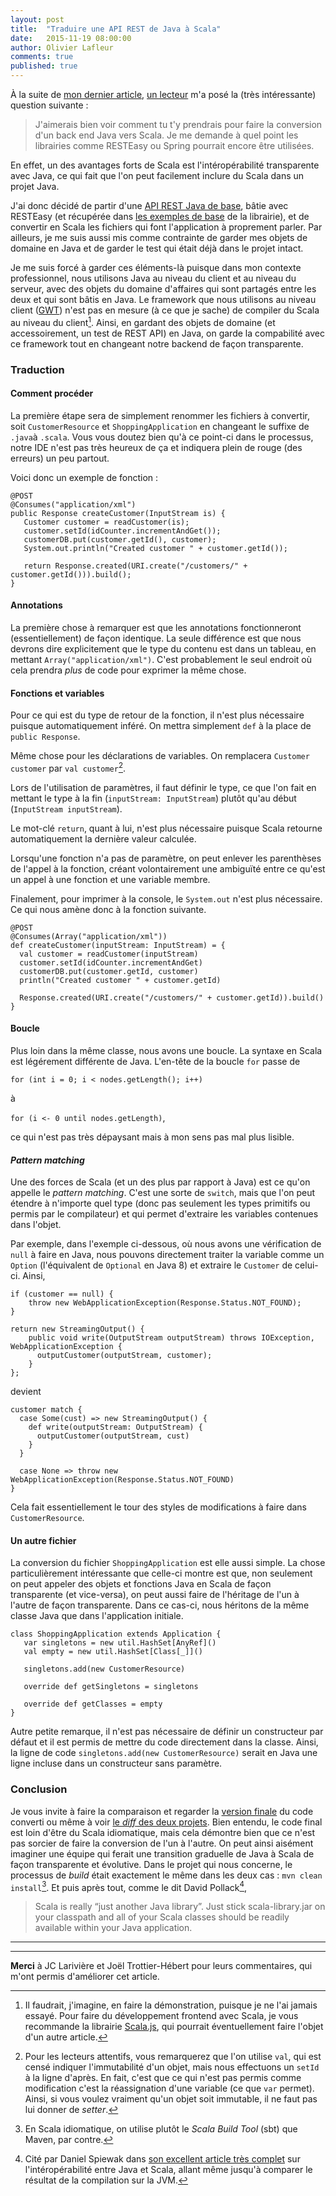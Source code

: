 ```yaml
---
layout: post
title:  "Traduire une API REST de Java à Scala"
date:   2015-11-19 08:00:00
author: Olivier Lafleur
comments: true
published: true
---
```


À la suite de [mon dernier article](/2015/11/11/scala-java.html), [un lecteur](https://twitter.com/JoelTHebert) m'a
posé la (très intéressante) question suivante :

> J'aimerais bien voir comment tu t'y prendrais pour faire la conversion d'un back end Java vers Scala. Je me demande à quel point les librairies comme RESTEasy ou Spring pourrait encore être utilisées.

En effet, un des avantages forts de Scala est l'intéropérabilité transparente
avec Java, ce qui fait que l'on peut facilement inclure du Scala dans un projet
Java.

J'ai donc décidé de partir d'une [API REST Java de base](https://github.com/olafleur/convert-java-restapi-to-scala/tree/java_initial),
bâtie avec RESTEasy (et récupérée dans [les exemples de base](https://github.com/resteasy/Resteasy/tree/3.0.13.Final/jaxrs/examples/oreilly-workbook/ex03_1) de la librairie), et
de convertir en Scala les fichiers qui font l'application à proprement parler. Par ailleurs,
je me suis aussi mis comme contrainte de garder mes objets de domaine en Java et
de garder le test qui était déjà dans le projet intact.

Je me suis forcé à garder ces éléments-là puisque dans mon contexte professionnel, nous
utilisons Java au niveau du client et au niveau du serveur, avec des objets du
domaine d'affaires qui sont partagés entre les deux et qui sont bâtis en Java.
Le framework que nous utilisons au niveau client ([GWT](http://www.gwtproject.org/))
n'est pas en mesure (à ce que je sache) de compiler du Scala au niveau du client[^1].
Ainsi, en gardant des objets de domaine (et accessoirement, un test de REST API)
en Java, on garde la compabilité avec ce framework tout en changeant notre backend
de façon transparente.

### Traduction

#### Comment procéder

La première étape sera de simplement renommer les fichiers à convertir, soit `CustomerResource` et
`ShoppingApplication` en changeant le suffixe de `.java`à `.scala`. Vous vous doutez
bien qu'à ce point-ci dans le processus, notre IDE n'est pas très heureux de ça et
indiquera plein de rouge (des erreurs) un peu partout.

Voici donc un exemple de fonction :

<pre><code class="java">@POST
@Consumes("application/xml")
public Response createCustomer(InputStream is) {
   Customer customer = readCustomer(is);
   customer.setId(idCounter.incrementAndGet());
   customerDB.put(customer.getId(), customer);
   System.out.println("Created customer " + customer.getId());

   return Response.created(URI.create("/customers/" + customer.getId())).build();
}
</code></pre>

#### Annotations
La première chose à remarquer est que les annotations fonctionneront (essentiellement)
de façon identique. La seule différence est que nous devrons dire explicitement
que le type du contenu est dans un tableau, en mettant `Array("application/xml")`.
C'est probablement le seul endroit où cela prendra *plus* de code pour exprimer la
même chose.

#### Fonctions et variables
Pour ce qui est du type de retour de la fonction, il n'est plus nécessaire puisque
automatiquement inféré. On mettra simplement `def` à la place de `public Response`.

Même chose pour les déclarations de variables. On remplacera `Customer customer`
par `val customer`[^2].

Lors de l'utilisation de paramètres, il faut définir le type, ce que l'on fait
en mettant le type à la fin (`inputStream: InputStream`) plutôt qu'au début
(`InputStream inputStream`).

Le mot-clé `return`, quant à lui, n'est plus nécessaire puisque Scala retourne automatiquement
la dernière valeur calculée.

Lorsqu'une fonction
n'a pas de paramètre, on peut enlever les parenthèses de l'appel à la fonction, créant
volontairement une ambiguïté entre ce qu'est un appel à une fonction et une variable
membre.

Finalement, pour imprimer à la console, le `System.out` n'est plus nécessaire.
Ce qui nous amène donc à la fonction suivante.

<pre><code class="scala">@POST
@Consumes(Array("application/xml"))
def createCustomer(inputStream: InputStream) = {
  val customer = readCustomer(inputStream)
  customer.setId(idCounter.incrementAndGet)
  customerDB.put(customer.getId, customer)
  println("Created customer " + customer.getId)

  Response.created(URI.create("/customers/" + customer.getId)).build()
}
</code></pre>

#### Boucle
Plus loin dans la même classe, nous avons une boucle. La syntaxe en Scala est
légérement différente de Java. L'en-tête de la boucle `for` passe de

`for (int i = 0; i < nodes.getLength(); i++)`

à

`for (i <- 0 until nodes.getLength)`,

ce qui n'est pas très dépaysant mais à mon sens pas mal plus lisible.

#### _Pattern matching_
Une des forces de Scala (et un des plus par rapport à Java) est ce qu'on appelle le
_pattern matching_. C'est une sorte de `switch`, mais que l'on peut étendre à
n'importe quel type (donc pas seulement les types primitifs ou permis par le
  compilateur) et qui permet d'extraire les variables contenues dans l'objet.

Par exemple, dans l'exemple ci-dessous, où nous avons une vérification de `null`
à faire en Java, nous pouvons directement traiter la variable comme un `Option`
(l'équivalent de `Optional` en Java 8) et extraire le `Customer` de celui-ci. Ainsi,

<pre><code class="java">if (customer == null) {
    throw new WebApplicationException(Response.Status.NOT_FOUND);
}

return new StreamingOutput() {
    public void write(OutputStream outputStream) throws IOException, WebApplicationException {
      outputCustomer(outputStream, customer);
    }
};
</code></pre>

devient

<pre><code class="scala">customer match {
  case Some(cust) => new StreamingOutput() {
    def write(outputStream: OutputStream) {
      outputCustomer(outputStream, cust)
    }
  }

  case None => throw new WebApplicationException(Response.Status.NOT_FOUND)
}
</code></pre>

Cela fait essentiellement le tour des styles de modifications à faire dans `CustomerResource`.

#### Un autre fichier

La conversion du fichier `ShoppingApplication` est elle aussi simple. La chose
particulièrement intéressante que celle-ci montre est que, non seulement on peut
appeler des objets et fonctions Java en Scala de façon transparente (et vice-versa),
on peut aussi faire de l'héritage de l'un à l'autre de façon transparente. Dans
ce cas-ci, nous héritons de la même classe Java que dans l'application initiale.

<pre><code class="scala">class ShoppingApplication extends Application {
   var singletons = new util.HashSet[AnyRef]()
   val empty = new util.HashSet[Class[_]]()

   singletons.add(new CustomerResource)

   override def getSingletons = singletons

   override def getClasses = empty
}
</code></pre>

Autre petite remarque, il n'est pas nécessaire de définir un constructeur par
défaut et il est permis de mettre du code directement dans la classe. Ainsi, la
ligne de code `singletons.add(new CustomerResource)` serait en Java une ligne
incluse dans un constructeur sans paramètre.

### Conclusion
Je vous invite à faire la comparaison et regarder la [version finale](https://github.com/olafleur/convert-java-restapi-to-scala) du code converti
ou même à voir [le _diff_ des deux projets](https://github.com/olafleur/convert-java-restapi-to-scala/compare/java_initial...master).
Bien entendu, le code final est loin d'être du Scala idiomatique, mais cela démontre bien que ce
n'est pas sorcier de faire la conversion de l'un à l'autre. On peut ainsi aisément imaginer une
équipe qui ferait une transition graduelle de Java à Scala de façon transparente et évolutive.
Dans le projet qui nous concerne, le processus de _build_ était exactement le même dans les
deux cas : `mvn clean install`[^3]. Et puis après tout, comme le dit David Pollack[^4],

> Scala is really “just another Java library”.  Just stick scala-library.jar on your classpath and all of your Scala classes should be readily available within your Java application.

---
---

[^1]: Il faudrait, j'imagine, en faire la démonstration, puisque je ne l'ai jamais essayé. Pour faire du développement frontend avec Scala, je vous recommande la librairie [Scala.js](http://www.scala-js.org/), qui pourrait éventuellement faire l'objet d'un autre article.

[^2]: Pour les lecteurs attentifs, vous remarquerez que l'on utilise `val`, qui est censé indiquer l'immutabilité d'un objet, mais nous effectuons un `setId` à la ligne d'après. En fait, c'est que ce qui n'est pas permis comme modification c'est la réassignation d'une variable (ce que `var` permet). Ainsi, si vous voulez vraiment qu'un objet soit immutable, il ne faut pas lui donner de _setter_.

[^3]: En Scala idiomatique, on utilise plutôt le *Scala Build Tool* (sbt) que Maven, par contre.

[^4]: Cité par Daniel Spiewak dans [son excellent article très complet](http://www.codecommit.com/blog/java/interop-between-java-and-scala) sur l'intéropérabilité entre Java et Scala, allant même jusqu'à comparer le résultat de la compilation sur la JVM.

**Merci** à JC Larivière et Joël Trottier-Hébert pour leurs commentaires, qui m'ont permis d'améliorer cet article.
